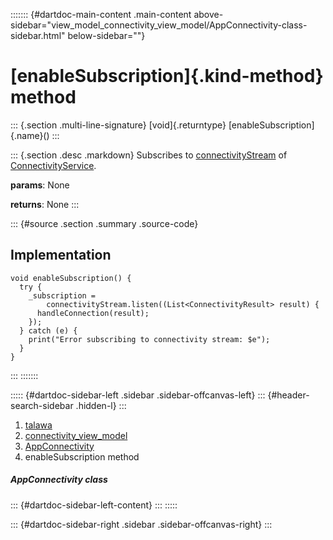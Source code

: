 ::::::: {#dartdoc-main-content .main-content above-sidebar="view_model_connectivity_view_model/AppConnectivity-class-sidebar.html" below-sidebar=""}
<div>

# [enableSubscription]{.kind-method} method

</div>

::: {.section .multi-line-signature}
[void]{.returntype} [enableSubscription]{.name}()
:::

::: {.section .desc .markdown}
Subscribes to
[connectivityStream](../../view_model_connectivity_view_model/AppConnectivity/connectivityStream.html)
of
[ConnectivityService](../../services_third_party_service_connectivity_service/ConnectivityService-class.html).

**params**: None

**returns**: None
:::

::: {#source .section .summary .source-code}
## Implementation

``` language-dart
void enableSubscription() {
  try {
    _subscription =
        connectivityStream.listen((List<ConnectivityResult> result) {
      handleConnection(result);
    });
  } catch (e) {
    print("Error subscribing to connectivity stream: $e");
  }
}
```
:::
:::::::

::::: {#dartdoc-sidebar-left .sidebar .sidebar-offcanvas-left}
::: {#header-search-sidebar .hidden-l}
:::

1.  [talawa](../../index.html)
2.  [connectivity_view_model](../../view_model_connectivity_view_model/)
3.  [AppConnectivity](../../view_model_connectivity_view_model/AppConnectivity-class.html)
4.  enableSubscription method

##### AppConnectivity class

::: {#dartdoc-sidebar-left-content}
:::
:::::

::: {#dartdoc-sidebar-right .sidebar .sidebar-offcanvas-right}
:::
